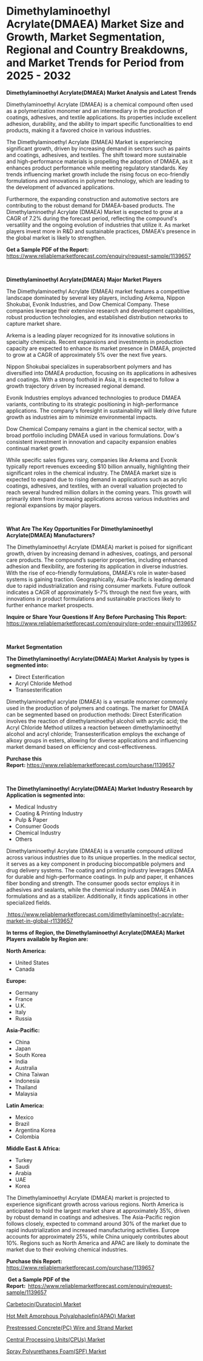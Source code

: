 <p><h1>Dimethylaminoethyl Acrylate(DMAEA) Market Size and Growth, Market Segmentation, Regional and Country Breakdowns, and Market Trends for Period from 2025 -  2032</h1></p><p><strong>Dimethylaminoethyl Acrylate(DMAEA) Market Analysis and Latest Trends</strong></p>
<p><p>Dimethylaminoethyl Acrylate (DMAEA) is a chemical compound often used as a polymerization monomer and an intermediary in the production of coatings, adhesives, and textile applications. Its properties include excellent adhesion, durability, and the ability to impart specific functionalities to end products, making it a favored choice in various industries.</p><p>The Dimethylaminoethyl Acrylate (DMAEA) Market is experiencing significant growth, driven by increasing demand in sectors such as paints and coatings, adhesives, and textiles. The shift toward more sustainable and high-performance materials is propelling the adoption of DMAEA, as it enhances product performance while meeting regulatory standards. Key trends influencing market growth include the rising focus on eco-friendly formulations and innovations in polymer technology, which are leading to the development of advanced applications. </p><p>Furthermore, the expanding construction and automotive sectors are contributing to the robust demand for DMAEA-based products. The Dimethylaminoethyl Acrylate (DMAEA) Market is expected to grow at a CAGR of 7.2% during the forecast period, reflecting the compound's versatility and the ongoing evolution of industries that utilize it. As market players invest more in R&D and sustainable practices, DMAEA's presence in the global market is likely to strengthen.</p></p>
<p><strong>Get a Sample PDF of the Report:&nbsp;</strong> <a href="https://www.reliablemarketforecast.com/enquiry/request-sample/1139657?utm_campaign=1141&utm_medium=2&utm_source=Github&utm_content=ia&utm_term=25032025&utm_id=dimethylaminoethyl-acrylatedmaea">https://www.reliablemarketforecast.com/enquiry/request-sample/1139657</a></p>
<p>&nbsp;</p>
<p><strong>Dimethylaminoethyl Acrylate(DMAEA) Major Market Players</strong></p>
<p><p>The Dimethylaminoethyl Acrylate (DMAEA) market features a competitive landscape dominated by several key players, including Arkema, Nippon Shokubai, Evonik Industries, and Dow Chemical Company. These companies leverage their extensive research and development capabilities, robust production technologies, and established distribution networks to capture market share.</p><p>Arkema is a leading player recognized for its innovative solutions in specialty chemicals. Recent expansions and investments in production capacity are expected to enhance its market presence in DMAEA, projected to grow at a CAGR of approximately 5% over the next five years.</p><p>Nippon Shokubai specializes in superabsorbent polymers and has diversified into DMAEA production, focusing on its applications in adhesives and coatings. With a strong foothold in Asia, it is expected to follow a growth trajectory driven by increased regional demand.</p><p>Evonik Industries employs advanced technologies to produce DMAEA variants, contributing to its strategic positioning in high-performance applications. The company's foresight in sustainability will likely drive future growth as industries aim to minimize environmental impacts.</p><p>Dow Chemical Company remains a giant in the chemical sector, with a broad portfolio including DMAEA used in various formulations. Dow's consistent investment in innovation and capacity expansion enables continual market growth.</p><p>While specific sales figures vary, companies like Arkema and Evonik typically report revenues exceeding $10 billion annually, highlighting their significant roles in the chemical industry. The DMAEA market size is expected to expand due to rising demand in applications such as acrylic coatings, adhesives, and textiles, with an overall valuation projected to reach several hundred million dollars in the coming years. This growth will primarily stem from increasing applications across various industries and regional expansions by major players.</p></p>
<p>&nbsp;</p>
<p><strong>What Are The Key Opportunities For Dimethylaminoethyl Acrylate(DMAEA) Manufacturers?</strong></p>
<p><p>The Dimethylaminoethyl Acrylate (DMAEA) market is poised for significant growth, driven by increasing demand in adhesives, coatings, and personal care products. The compound’s superior properties, including enhanced adhesion and flexibility, are fostering its application in diverse industries. With the rise of eco-friendly formulations, DMAEA's role in water-based systems is gaining traction. Geographically, Asia-Pacific is leading demand due to rapid industrialization and rising consumer markets. Future outlook indicates a CAGR of approximately 5-7% through the next five years, with innovations in product formulations and sustainable practices likely to further enhance market prospects.</p></p>
<p><strong>Inquire or Share Your Questions If Any Before Purchasing This Report:</strong> <a href="https://www.reliablemarketforecast.com/enquiry/pre-order-enquiry/1139657?utm_campaign=1141&utm_medium=2&utm_source=Github&utm_content=ia&utm_term=25032025&utm_id=dimethylaminoethyl-acrylatedmaea">https://www.reliablemarketforecast.com/enquiry/pre-order-enquiry/1139657</a></p>
<p>&nbsp;</p>
<p><strong>Market Segmentation</strong></p>
<p><strong>The Dimethylaminoethyl Acrylate(DMAEA) Market Analysis by types is segmented into:</strong></p>
<p><ul><li>Direct Esterification</li><li>Acryl Chloride Method</li><li>Transesterification</li></ul></p>
<p><p>Dimethylaminoethyl acrylate (DMAEA) is a versatile monomer commonly used in the production of polymers and coatings. The market for DMAEA can be segmented based on production methods: Direct Esterification involves the reaction of dimethylaminoethyl alcohol with acrylic acid; the Acryl Chloride Method utilizes a reaction between dimethylaminoethyl alcohol and acryl chloride; Transesterification employs the exchange of alkoxy groups in esters, allowing for diverse applications and influencing market demand based on efficiency and cost-effectiveness.</p></p>
<p><strong>Purchase this Report:&nbsp;</strong><a href="https://www.reliablemarketforecast.com/purchase/1139657?utm_campaign=1141&utm_medium=2&utm_source=Github&utm_content=ia&utm_term=25032025&utm_id=dimethylaminoethyl-acrylatedmaea">https://www.reliablemarketforecast.com/purchase/1139657</a></p>
<p>&nbsp;</p>
<p><strong>The Dimethylaminoethyl Acrylate(DMAEA) Market Industry Research by Application is segmented into:</strong></p>
<p><ul><li>Medical Industry</li><li>Coating & Printing Industry</li><li>Pulp & Paper</li><li>Consumer Goods</li><li>Chemical Industry</li><li>Others</li></ul></p>
<p><p>Dimethylaminoethyl Acrylate (DMAEA) is a versatile compound utilized across various industries due to its unique properties. In the medical sector, it serves as a key component in producing biocompatible polymers and drug delivery systems. The coating and printing industry leverages DMAEA for durable and high-performance coatings. In pulp and paper, it enhances fiber bonding and strength. The consumer goods sector employs it in adhesives and sealants, while the chemical industry uses DMAEA in formulations and as a stabilizer. Additionally, it finds applications in other specialized fields.</p></p>
<p><a href="https://www.reliablemarketforecast.com/dimethylaminoethyl-acrylate-market-in-global-r1139657?utm_campaign=1141&utm_medium=2&utm_source=Github&utm_content=ia&utm_term=25032025&utm_id=dimethylaminoethyl-acrylatedmaea">&nbsp;https://www.reliablemarketforecast.com/dimethylaminoethyl-acrylate-market-in-global-r1139657</a></p>
<p><strong>In terms of Region, the Dimethylaminoethyl Acrylate(DMAEA) Market Players available by Region are:</strong></p>
<p>
    <p> <strong> North America: </strong>
        <ul>
            <li>United States</li>
            <li>Canada</li>
        </ul>
        </p> 
    <p> <strong> Europe: </strong>
        <ul>
            <li>Germany</li>
            <li>France</li>
            <li>U.K.</li>
            <li>Italy</li>
            <li>Russia</li>
        </ul>
        </p> 
    <p> <strong> Asia-Pacific: </strong>
        <ul>
            <li>China</li>
            <li>Japan</li>
            <li>South Korea</li>
            <li>India</li>
            <li>Australia</li>
            <li>China Taiwan</li>
            <li>Indonesia</li>
            <li>Thailand</li>
            <li>Malaysia</li>
        </ul>
        </p> 
    <p> <strong> Latin America: </strong>
        <ul>
            <li>Mexico</li>
            <li>Brazil</li>
            <li>Argentina Korea</li>
            <li>Colombia</li>
        </ul>
        </p> 
    <p> <strong> Middle East & Africa: </strong>
        <ul>
            <li>Turkey</li>
            <li>Saudi</li>
            <li>Arabia</li>
            <li>UAE</li>
            <li>Korea</li>
        </ul>
    </p>
    </p>
<p><p>The Dimethylaminoethyl Acrylate (DMAEA) market is projected to experience significant growth across various regions. North America is anticipated to hold the largest market share at approximately 35%, driven by robust demand in coatings and adhesives. The Asia-Pacific region follows closely, expected to command around 30% of the market due to rapid industrialization and increased manufacturing activities. Europe accounts for approximately 25%, while China uniquely contributes about 10%. Regions such as North America and APAC are likely to dominate the market due to their evolving chemical industries.</p></p>
<p><strong>Purchase this Report: </strong><a href="https://www.reliablemarketforecast.com/purchase/1139657?utm_campaign=1141&utm_medium=2&utm_source=Github&utm_content=ia&utm_term=25032025&utm_id=dimethylaminoethyl-acrylatedmaea">https://www.reliablemarketforecast.com/purchase/1139657</a></p>
<p>&nbsp;<strong>Get a Sample PDF of the Report:&nbsp;&nbsp;</strong><a href="https://www.reliablemarketforecast.com/enquiry/request-sample/1139657?utm_campaign=1141&utm_medium=2&utm_source=Github&utm_content=ia&utm_term=25032025&utm_id=dimethylaminoethyl-acrylatedmaea">https://www.reliablemarketforecast.com/enquiry/request-sample/1139657</a></p>
<p><strong></strong></p>
<p><p><a href="https://github.com/budenhanelfc/Market-Research-Report-List-1/blob/main/carbetocinduratocin-market.md?utm_campaign=1141&utm_medium=2&utm_source=Github&utm_content=ia&utm_term=25032025&utm_id=dimethylaminoethyl-acrylatedmaea">Carbetocin(Duratocin) Market</a></p><p><a href="https://github.com/dahcheeviola/Market-Research-Report-List-1/blob/main/hot-melt-amorphous-polyalphaolefinapao-market.md?utm_campaign=1141&utm_medium=2&utm_source=Github&utm_content=ia&utm_term=25032025&utm_id=dimethylaminoethyl-acrylatedmaea">Hot Melt Amorphous Polyalphaolefin(APAO) Market</a></p><p><a href="https://github.com/cagleplittrw/Market-Research-Report-List-1/blob/main/prestressed-concretepc-wire-and-strand-market.md?utm_campaign=1141&utm_medium=2&utm_source=Github&utm_content=ia&utm_term=25032025&utm_id=dimethylaminoethyl-acrylatedmaea">Prestressed Concrete(PC) Wire and Strand Market</a></p><p><a href="https://github.com/nellygussisy/Market-Research-Report-List-1/blob/main/central-processing-unitscpus-market.md?utm_campaign=1141&utm_medium=2&utm_source=Github&utm_content=ia&utm_term=25032025&utm_id=dimethylaminoethyl-acrylatedmaea">Central Processing Units(CPUs) Market</a></p><p><a href="https://github.com/handyiongikg/Market-Research-Report-List-1/blob/main/spray-polyurethanes-foamspf-market.md?utm_campaign=1141&utm_medium=2&utm_source=Github&utm_content=ia&utm_term=25032025&utm_id=dimethylaminoethyl-acrylatedmaea">Spray Polyurethanes Foam(SPF) Market</a></p></p>